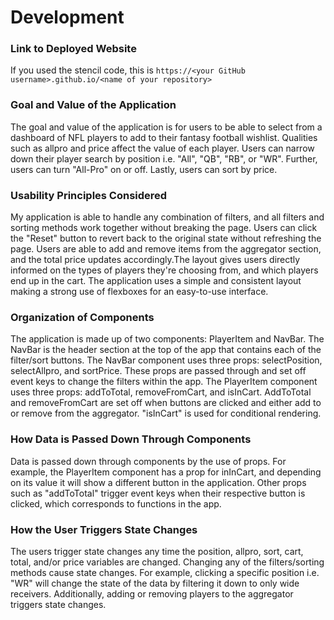 # Development

### Link to Deployed Website
If you used the stencil code, this is `https://<your GitHub username>.github.io/<name of your repository>`

### Goal and Value of the Application
The goal and value of the application is for users to be able to select from a dashboard of NFL players to add to their fantasy football wishlist. Qualities such as allpro and price affect the value of each player. Users can narrow down their player search by position i.e. "All", "QB", "RB", or "WR". Further, users can turn "All-Pro" on or off. Lastly, users can sort by price. 

### Usability Principles Considered
My application is able to handle any combination of filters, and all filters and sorting methods work together without breaking the page. Users can click the "Reset" button to revert back to the original state without refreshing the page. Users are able to add and remove items from the aggregator section, and the total price updates accordingly.The layout gives users directly informed on the types of players they're choosing from, and which players end up in the cart. The application uses a simple and consistent layout making a strong use of flexboxes for an easy-to-use interface.
### Organization of Components
The application is made up of two components: PlayerItem and NavBar. The NavBar is the header section at the top of the app that contains each of the filter/sort buttons. The NavBar component uses three props: selectPosition, selectAllpro, and sortPrice. These props are passed through and set off event keys to change the filters within the app. The PlayerItem component uses three props: addToTotal, removeFromCart, and isInCart. AddToTotal and removeFromCart are set off when buttons are clicked and either add to or remove from the aggregator. "isInCart" is used for conditional rendering.
### How Data is Passed Down Through Components
Data is passed down through components by the use of props. For example, the PlayerItem component has a prop for inInCart, and depending on its value it will show a different button in the application. Other props such as "addToTotal" trigger event keys when their respective button is clicked, which corresponds to functions in the app.

### How the User Triggers State Changes
The users trigger state changes any time the position, allpro, sort, cart, total, and/or price variables are changed. Changing any of the filters/sorting methods cause state changes. For example, clicking a specific position i.e. "WR" will change the state of the data by filtering it down to only wide receivers. Additionally, adding or removing players to the aggregator triggers state changes.
